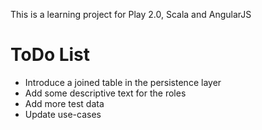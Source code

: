 This is a learning project for Play 2.0, Scala and AngularJS

ToDo List
=========
* Introduce a joined table in the persistence layer
* Add some descriptive text for the roles
* Add more test data
* Update use-cases